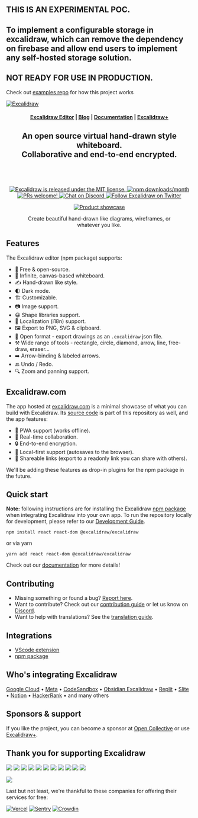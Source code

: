 ## THIS IS AN EXPERIMENTAL POC.

## To implement a configurable storage in excalidraw, which can remove the dependency on firebase and allow end users to implement any self-hosted storage solution.

## NOT READY FOR USE IN PRODUCTION.

Check out [examples repo](https://github.com/beltebelt/excalidraw-with-storage-examples) for how this project works

<a href="https://excalidraw.com/" target="_blank" rel="noopener">
  <picture>
    <source media="(prefers-color-scheme: dark)" alt="Excalidraw" srcset="https://excalidraw.nyc3.cdn.digitaloceanspaces.com/github/excalidraw_github_cover_2_dark.png" />
    <img alt="Excalidraw" src="https://excalidraw.nyc3.cdn.digitaloceanspaces.com/github/excalidraw_github_cover_2.png" />
  </picture>
</a>

<h4 align="center">
  <a href="https://excalidraw.com">Excalidraw Editor</a> |
  <a href="https://plus.excalidraw.com/blog">Blog</a> |
  <a href="https://docs.excalidraw.com">Documentation</a> |
  <a href="https://plus.excalidraw.com">Excalidraw+</a>
</h4>

<div align="center">
  <h2>
    An open source virtual hand-drawn style whiteboard. </br>
    Collaborative and end-to-end encrypted. </br>
  <br />
  </h2>
</div>

<br />
<p align="center">
  <a href="https://github.com/excalidraw/excalidraw/blob/master/LICENSE">
    <img alt="Excalidraw is released under the MIT license." src="https://img.shields.io/badge/license-MIT-blue.svg"  />
  </a>
  <a href="https://www.npmjs.com/package/@excalidraw/excalidraw">
    <img alt="npm downloads/month" src="https://img.shields.io/npm/dm/@excalidraw/excalidraw"  />
  </a>
  <a href="https://docs.excalidraw.com/docs/introduction/contributing">
    <img alt="PRs welcome!" src="https://img.shields.io/badge/PRs-welcome-brightgreen.svg?style=flat"  />
  </a>
  <a href="https://discord.gg/UexuTaE">
    <img alt="Chat on Discord" src="https://img.shields.io/discord/723672430744174682?color=738ad6&label=Chat%20on%20Discord&logo=discord&logoColor=ffffff&widge=false"/>
  </a>
  <a href="https://twitter.com/excalidraw">
    <img alt="Follow Excalidraw on Twitter" src="https://img.shields.io/twitter/follow/excalidraw.svg?label=follow+@excalidraw&style=social&logo=twitter"/>
  </a>
</p>

<div align="center">
  <figure>
    <a href="https://excalidraw.com" target="_blank" rel="noopener">
      <img src="https://excalidraw.nyc3.cdn.digitaloceanspaces.com/github%2Fproduct_showcase.png" alt="Product showcase" />
    </a>
    <figcaption>
      <p align="center">
        Create beautiful hand-drawn like diagrams, wireframes, or whatever you like.
      </p>
    </figcaption>
  </figure>
</div>

## Features

The Excalidraw editor (npm package) supports:

- 💯&nbsp;Free & open-source.
- 🎨&nbsp;Infinite, canvas-based whiteboard.
- ✍️&nbsp;Hand-drawn like style.
- 🌓&nbsp;Dark mode.
- 🏗️&nbsp;Customizable.
- 📷&nbsp;Image support.
- 😀&nbsp;Shape libraries support.
- 👅&nbsp;Localization (i18n) support.
- 🖼️&nbsp;Export to PNG, SVG & clipboard.
- 💾&nbsp;Open format - export drawings as an `.excalidraw` json file.
- ⚒️&nbsp;Wide range of tools - rectangle, circle, diamond, arrow, line, free-draw, eraser...
- ➡️&nbsp;Arrow-binding & labeled arrows.
- 🔙&nbsp;Undo / Redo.
- 🔍&nbsp;Zoom and panning support.

## Excalidraw.com

The app hosted at [excalidraw.com](https://excalidraw.com) is a minimal showcase of what you can build with Excalidraw. Its [source code](https://github.com/excalidraw/excalidraw/tree/master/excalidraw-app) is part of this repository as well, and the app features:

- 📡&nbsp;PWA support (works offline).
- 🤼&nbsp;Real-time collaboration.
- 🔒&nbsp;End-to-end encryption.
- 💾&nbsp;Local-first support (autosaves to the browser).
- 🔗&nbsp;Shareable links (export to a readonly link you can share with others).

We'll be adding these features as drop-in plugins for the npm package in the future.

## Quick start

**Note:** following instructions are for installing the Excalidraw [npm package](https://www.npmjs.com/package/@excalidraw/excalidraw) when integrating Excalidraw into your own app. To run the repository locally for development, please refer to our [Development Guide](https://docs.excalidraw.com/docs/introduction/development).

```
npm install react react-dom @excalidraw/excalidraw
```

or via yarn

```
yarn add react react-dom @excalidraw/excalidraw
```

Check out our [documentation](https://docs.excalidraw.com/docs/@excalidraw/excalidraw/installation) for more details!

## Contributing

- Missing something or found a bug? [Report here](https://github.com/excalidraw/excalidraw/issues).
- Want to contribute? Check out our [contribution guide](https://docs.excalidraw.com/docs/introduction/contributing) or let us know on [Discord](https://discord.gg/UexuTaE).
- Want to help with translations? See the [translation guide](https://docs.excalidraw.com/docs/introduction/contributing#translating).

## Integrations

- [VScode extension](https://marketplace.visualstudio.com/items?itemName=pomdtr.excalidraw-editor)
- [npm package](https://www.npmjs.com/package/@excalidraw/excalidraw)

## Who's integrating Excalidraw

[Google Cloud](https://googlecloudcheatsheet.withgoogle.com/architecture) • [Meta](https://meta.com/) • [CodeSandbox](https://codesandbox.io/) • [Obsidian Excalidraw](https://github.com/zsviczian/obsidian-excalidraw-plugin) • [Replit](https://replit.com/) • [Slite](https://slite.com/) • [Notion](https://notion.so/) • [HackerRank](https://www.hackerrank.com/) • and many others

## Sponsors & support

If you like the project, you can become a sponsor at [Open Collective](https://opencollective.com/excalidraw) or use [Excalidraw+](https://plus.excalidraw.com/).

## Thank you for supporting Excalidraw

[<img src="https://opencollective.com/excalidraw/tiers/sponsors/0/avatar.svg?avatarHeight=120"/>](https://opencollective.com/excalidraw/tiers/sponsors/0/website) [<img src="https://opencollective.com/excalidraw/tiers/sponsors/1/avatar.svg?avatarHeight=120"/>](https://opencollective.com/excalidraw/tiers/sponsors/1/website) [<img src="https://opencollective.com/excalidraw/tiers/sponsors/2/avatar.svg?avatarHeight=120"/>](https://opencollective.com/excalidraw/tiers/sponsors/2/website) [<img src="https://opencollective.com/excalidraw/tiers/sponsors/3/avatar.svg?avatarHeight=120"/>](https://opencollective.com/excalidraw/tiers/sponsors/3/website) [<img src="https://opencollective.com/excalidraw/tiers/sponsors/4/avatar.svg?avatarHeight=120"/>](https://opencollective.com/excalidraw/tiers/sponsors/4/website) [<img src="https://opencollective.com/excalidraw/tiers/sponsors/5/avatar.svg?avatarHeight=120"/>](https://opencollective.com/excalidraw/tiers/sponsors/5/website) [<img src="https://opencollective.com/excalidraw/tiers/sponsors/6/avatar.svg?avatarHeight=120"/>](https://opencollective.com/excalidraw/tiers/sponsors/6/website) [<img src="https://opencollective.com/excalidraw/tiers/sponsors/7/avatar.svg?avatarHeight=120"/>](https://opencollective.com/excalidraw/tiers/sponsors/7/website) [<img src="https://opencollective.com/excalidraw/tiers/sponsors/8/avatar.svg?avatarHeight=120"/>](https://opencollective.com/excalidraw/tiers/sponsors/8/website) [<img src="https://opencollective.com/excalidraw/tiers/sponsors/9/avatar.svg?avatarHeight=120"/>](https://opencollective.com/excalidraw/tiers/sponsors/9/website) [<img src="https://opencollective.com/excalidraw/tiers/sponsors/10/avatar.svg?avatarHeight=120"/>](https://opencollective.com/excalidraw/tiers/sponsors/10/website)

<a href="https://opencollective.com/excalidraw#category-CONTRIBUTE" target="_blank"><img src="https://opencollective.com/excalidraw/tiers/backers.svg?avatarHeight=32"/></a>

Last but not least, we're thankful to these companies for offering their services for free:

[![Vercel](./.github/assets/vercel.svg)](https://vercel.com) [![Sentry](./.github/assets/sentry.svg)](https://sentry.io) [![Crowdin](./.github/assets/crowdin.svg)](https://crowdin.com)
